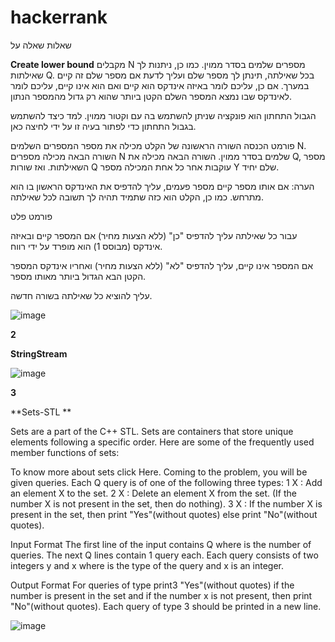 # hackerrank
שאלות
שאלה על

**Create lower bound**
מקבלים N מספרים שלמים בסדר ממוין. כמו כן, ניתנות לך שאילתות Q. בכל שאילתה, תינתן לך מספר שלם ועליך לדעת אם מספר שלם זה קיים במערך. אם כן, עליכם לומר באיזה אינדקס הוא קיים ואם הוא אינו קיים, עליכם לומר לאינדקס שבו נמצא המספר השלם הקטן ביותר שהוא רק גדול מהמספר הנתון.

הגבול התחתון הוא פונקציה שניתן להשתמש בה עם וקטור ממוין. למד כיצד להשתמש בגבול התחתון כדי לפתור בעיה זו על ידי לחיצה כאן.

פורמט הכנסה
השורה הראשונה של הקלט מכילה את מספר המספרים השלמים N. השורה הבאה מכילה מספרים N שלמים בסדר ממוין. השורה הבאה מכילה את Q, מספר השאילתות. ואז שורות Q עוקבות אחר כל אחת המכילה מספר Y שלם יחיד.

הערה: אם אותו מספר קיים מספר פעמים, עליך להדפיס את האינדקס הראשון בו הוא מתרחש. כמו כן, הקלט הוא כזה שתמיד תהיה לך תשובה לכל שאילתה.

פורמט פלט

עבור כל שאילתה עליך להדפיס "כן" (ללא הצעות מחיר) אם המספר קיים ובאיזה אינדקס (מבוסס 1) הוא מופרד על ידי רווח.

אם המספר אינו קיים, עליך להדפיס "לא" (ללא הצעות מחיר) ואחריו אינדקס המספר הקטן הבא הגדול ביותר מאותו מספר.

עליך להוציא כל שאילתה בשורה חדשה.


![image](https://user-images.githubusercontent.com/73065095/121351649-acd42a00-c934-11eb-9f9e-c316217290ef.png)

**2**

**StringStream**


![image](https://user-images.githubusercontent.com/73065095/121352004-0e949400-c935-11eb-9293-13e84aa7fe89.png)


**3**

**Sets-STL **

Sets are a part of the C++ STL. Sets are containers that store unique elements following a specific order. Here are some of the frequently used member functions of sets:

To know more about sets click Here. Coming to the problem, you will be given  queries. Each  Q query is of one of the following three types:
 1 X : Add an element  X to the set.
 2 X : Delete an element  X from the set. (If the number X  is not present in the set, then do nothing).
3 X  : If the number  X  is present in the set, then print "Yes"(without quotes) else print "No"(without quotes).

Input Format
The first line of the input contains Q where  is the number of queries. The next Q  lines contain 1 query each. Each query consists of two integers y and x where  is the type of the query and x  is an integer.

Output Format
For queries of type  print3  "Yes"(without quotes) if the number  is present in the set and if the number x is not present, then print "No"(without quotes).
Each query of type 3 should be printed in a new line.

![image](https://user-images.githubusercontent.com/73065095/121353467-916a1e80-c936-11eb-895b-f9082cfe7846.png)
